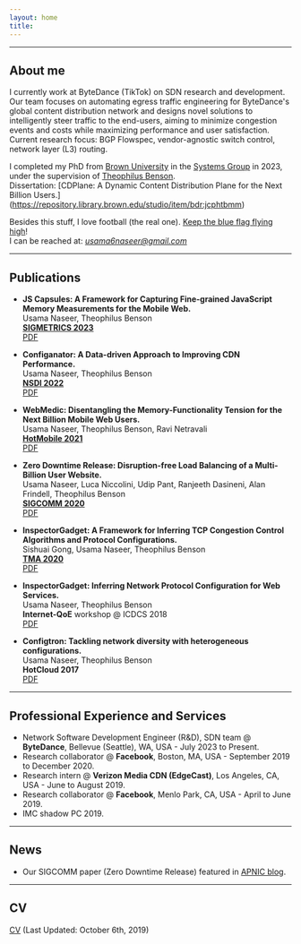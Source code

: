 ```yaml
---
layout: home
title:  
---
```


___
## About me

I currently work at ByteDance (TikTok) on SDN research and development. Our team focuses on automating egress traffic engineering for ByteDance's global content distribution network and designs novel solutions to intelligently steer traffic to the end-users, aiming to minimize congestion events and costs while maximizing performance and user satisfaction.  
Current research focus: BGP Flowspec, vendor-agnostic switch control, network layer (L3) routing.  

I completed my PhD from [Brown University](http://cs.brown.edu/) in the [Systems Group](https://systems.cs.brown.edu/) in 2023, under the supervision of [Theophilus Benson](http://cs.brown.edu/~tab/).  
Dissertation: [CDPlane: A Dynamic Content Distribution Plane for the Next Billion Users.] (https://repository.library.brown.edu/studio/item/bdr:jcphtbmm)  

Besides this stuff, I love football (the real one). [Keep the blue flag flying high](https://www.uefa.com/uefachampionsleague/match/2007693--bayern-vs-chelsea/)!  
I can be reached at: *usama6naseer@gmail.com*

___
## Publications

- **JS Capsules: A Framework for Capturing Fine-grained JavaScript Memory Measurements for the Mobile Web.**  
Usama Naseer, Theophilus Benson  
[**SIGMETRICS 2023**](https://dl.acm.org/doi/10.1145/3579327)  
[PDF](#)  

- **Configanator: A Data-driven Approach to Improving CDN Performance.**  
Usama Naseer, Theophilus Benson  
[**NSDI 2022**](https://www.usenix.org/conference/nsdi22)  
[PDF](#)  

- **WebMedic: Disentangling the Memory-Functionality Tension for the Next Billion Mobile Web Users.**  
Usama Naseer, Theophilus Benson, Ravi Netravali  
**[HotMobile 2021](http://www.hotmobile.org/2021/)**  
[PDF](https://dl.acm.org/doi/10.1145/3446382.3448652)  

- **Zero Downtime Release: Disruption-free Load Balancing of a Multi-Billion User Website.**  
Usama Naseer, Luca Niccolini, Udip Pant, Ranjeeth Dasineni, Alan Frindell, Theophilus Benson  
[**SIGCOMM 2020**](https://conferences.sigcomm.org/sigcomm/2020/)  
[PDF](https://research.fb.com/publications/zero-downtime-release-disruption-free-load-balancing-of-a-multi-billion-user-website/)  

- **InspectorGadget: A Framework for Inferring TCP Congestion Control Algorithms and Protocol Configurations.**  
Sishuai Gong, Usama Naseer, Theophilus Benson  
[**TMA 2020**](https://tma.ifip.org/2020/main-conference/)  
[PDF](https://tma.ifip.org/2020/wp-content/uploads/sites/9/2020/06/tma2020-camera-paper24.pdf)  

- **InspectorGadget: Inferring Network Protocol Configuration for Web Services.**  
Usama Naseer, Theophilus Benson  
**Internet-QoE** workshop @ ICDCS 2018  
[PDF](https://ieeexplore.ieee.org/abstract/document/8416446/)  

- **Configtron: Tackling network diversity with heterogeneous configurations.**  
Usama Naseer, Theophilus Benson  
**HotCloud 2017**  
[PDF](https://www.usenix.org/system/files/conference/hotcloud17/hotcloud17-paper-naseer.pdf)  

___
## Professional Experience and Services
- Network Software Development Engineer (R&D), SDN team @ **ByteDance**, Bellevue (Seattle), WA, USA - July 2023 to Present.
- Research collaborator @ **Facebook**, Boston, MA, USA - September 2019 to December 2020.  
- Research intern @ **Verizon Media CDN (EdgeCast)**, Los Angeles, CA, USA - June to August 2019.  
- Research collaborator @ **Facebook**, Menlo Park, CA, USA - April to June 2019.
- IMC shadow PC 2019.

___
## News
- Our SIGCOMM paper (Zero Downtime Release) featured in [APNIC blog](https://blog.apnic.net/2021/03/29/how-facebook-achieves-disruption-free-updates-with-zero-downtime/).

___
## CV
[CV](assets/resume-updated.pdf) (Last Updated: October 6th, 2019)

